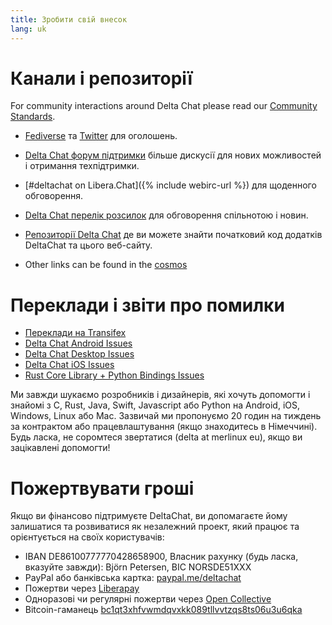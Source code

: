 ```yaml
---
title: Зробити свій внесок
lang: uk
---
```


# Канали і репозиторії

For community interactions around Delta Chat please read our [Community Standards](community-standards).

- [Fediverse](https://chaos.social/web/@delta) та [Twitter](https://twitter.com/delta_chat) для оголошень.

- [Delta Chat форум підтримки](https://support.delta.chat) більше
  дискусії для нових можливостей і отримання техпідтримки.

- [#deltachat on Libera.Chat]({% include webirc-url %}) для щоденного обговорення.

- [Delta Chat перелік
  розсилок](https://lists.codespeak.net/postorius/lists/delta.codespeak.net/)
  для обговорення спільнотою і новин.

- [Репозиторії Delta Chat](https://github.com/deltachat/) де ви можете 
  знайти початковий код додатків DeltaChat та цього веб-сайту.

- Other links can be found in the [cosmos](https://cosmos.delta.chat)

# Переклади і звіти про помилки

- [Переклади на Transifex](https://www.transifex.com/delta-chat/public/)
- [Delta Chat Android Issues](https://github.com/deltachat/deltachat-android/issues)
- [Delta Chat Desktop Issues](https://github.com/deltachat/deltachat-desktop/issues)
- [Delta Chat iOS Issues](https://github.com/deltachat/deltachat-ios/issues)
- [Rust Core Library + Python Bindings Issues](https://github.com/deltachat/deltachat-core-rust/issues)

Ми завжди шукаємо розробників і дизайнерів, які хочуть допомогти і знайомі з C, Rust, Java, Swift, Javascript або Python на Android, iOS, Windows, Linux або Mac. Зазвичай ми пропонуємо 20 годин на тиждень за контрактом або працевлаштування (якщо знаходитесь в Німеччині). Будь ласка, не соромтеся звертатися (delta at merlinux eu), якщо ви зацікавлені допомогти!


# Пожертвувати гроші

Якщо ви фінансово підтримуєте DeltaChat, ви допомагаєте йому залишатися та розвиватися як незалежний проект, який працює та орієнтується на своїх користувачів:

- IBAN DE86100777770428658900, Власник рахунку (будь ласка, вказуйте завжди): Björn Petersen, BIC NORSDE51XXX
- PayPal або банківська картка: [paypal.me/deltachat](https://paypal.me/deltachat/20)
- Пожертви через [Liberapay](https://liberapay.com/delta.chat/)
- Одноразові чи регулярні пожертви через [Open Collective](https://opencollective.com/delta-chat/donate)
- Bitcoin-гаманець [bc1qt3xhfvwmdqvxkk089tllvvtzqs8ts06u3u6qka](bitcoin:bc1qt3xhfvwmdqvxkk089tllvvtzqs8ts06u3u6qka)
